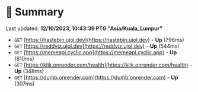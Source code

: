 # 📖 Summary
Last updated: **12/10/2023, 10:43:39 PTG "Asia/Kuala_Lumpur"**

- `GET` [https://hastebin.ujol.dev](https://hastebin.ujol.dev) - **Up** (796ms)
- `GET` [https://reddviz.ujol.dev](https://reddviz.ujol.dev) - **Up** (544ms)
- `GET` [https://memeapi.cyclic.app](https://memeapi.cyclic.app) - **Up** (810ms)
- `GET` [https://klik.onrender.com/health](https://klik.onrender.com/health) - **Up** (348ms)
- `GET` [https://dumb.onrender.com](https://dumb.onrender.com) - **Up** (307ms)
